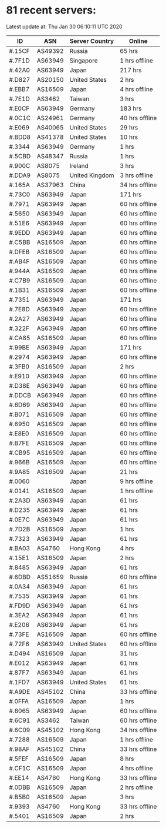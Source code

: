 # 81 recent servers:

Latest update at: Thu Jan 30 06:10:11 UTC 2020

| ID | ASN | Server Country | Online |
| -- | --- | -------------- | ------ |
| #.15CF | AS49392 | Russia | 65 hrs |
| #.7F1D | AS63949 | Singapore | 1 hrs offline |
| #.42A0 | AS63949 | Japan | 217 hrs |
| #.D827 | AS20150 | United States | 2 hrs |
| #.EBB7 | AS16509 | Japan | 4 hrs offline |
| #.7E1D | AS3462 | Taiwan | 3 hrs |
| #.E0CF | AS63949 | Germany | 183 hrs |
| #.0C1C | AS24961 | Germany | 40 hrs offline |
| #.E069 | AS40065 | United States | 29 hrs |
| #.BDD8 | AS41378 | United States | 10 hrs |
| #.3344 | AS63949 | Germany | 1 hrs |
| #.5CBD | AS48347 | Russia | 1 hrs |
| #.900C | AS8075 | Ireland | 3 hrs |
| #.DDA9 | AS8075 | United Kingdom | 3 hrs offline |
| #.165A | AS37963 | China | 34 hrs offline |
| #.73C0 | AS63949 | Japan | 171 hrs |
| #.7971 | AS63949 | Japan | 60 hrs offline |
| #.5650 | AS63949 | Japan | 60 hrs offline |
| #.51E6 | AS63949 | Japan | 60 hrs offline |
| #.9EDD | AS63949 | Japan | 60 hrs offline |
| #.C5BB | AS16509 | Japan | 60 hrs offline |
| #.DFEB | AS16509 | Japan | 60 hrs offline |
| #.AB4F | AS16509 | Japan | 60 hrs offline |
| #.944A | AS16509 | Japan | 60 hrs offline |
| #.C7B9 | AS16509 | Japan | 60 hrs offline |
| #.1B31 | AS16509 | Japan | 60 hrs offline |
| #.7351 | AS63949 | Japan | 171 hrs |
| #.7E8D | AS63949 | Japan | 60 hrs offline |
| #.2A27 | AS63949 | Japan | 60 hrs offline |
| #.322F | AS63949 | Japan | 60 hrs offline |
| #.CA85 | AS16509 | Japan | 60 hrs offline |
| #.99BE | AS63949 | Japan | 171 hrs |
| #.2974 | AS63949 | Japan | 60 hrs offline |
| #.3FB0 | AS16509 | Japan | 2 hrs |
| #.E910 | AS63949 | Japan | 60 hrs offline |
| #.D38E | AS63949 | Japan | 60 hrs offline |
| #.DDCB | AS63949 | Japan | 60 hrs offline |
| #.6D69 | AS63949 | Japan | 60 hrs offline |
| #.B071 | AS16509 | Japan | 60 hrs offline |
| #.6950 | AS16509 | Japan | 60 hrs offline |
| #.E8E0 | AS16509 | Japan | 60 hrs offline |
| #.B7FE | AS16509 | Japan | 60 hrs offline |
| #.CB95 | AS16509 | Japan | 60 hrs offline |
| #.966B | AS16509 | Japan | 60 hrs offline |
| #.9A85 | AS16509 | Japan | 21 hrs |
| #.0060 |  | Japan | 9 hrs offline |
| #.0141 | AS16509 | Japan | 1 hrs offline |
| #.2A3D | AS63949 | Japan | 61 hrs |
| #.D235 | AS63949 | Japan | 61 hrs |
| #.0E7C | AS63949 | Japan | 61 hrs |
| #.7D2B | AS16509 | Japan | 1 hrs |
| #.7323 | AS63949 | Japan | 61 hrs |
| #.BA03 | AS4760 | Hong Kong | 4 hrs |
| #.15E1 | AS16509 | Japan | 2 hrs |
| #.8485 | AS63949 | Japan | 61 hrs |
| #.6DBD | AS51659 | Russia | 60 hrs offline |
| #.0A34 | AS63949 | Japan | 61 hrs |
| #.7535 | AS63949 | Japan | 61 hrs |
| #.FD9D | AS63949 | Japan | 61 hrs |
| #.3EA2 | AS63949 | Japan | 61 hrs |
| #.E206 | AS63949 | Japan | 61 hrs |
| #.73FE | AS16509 | Japan | 60 hrs offline |
| #.72F6 | AS63949 | United States | 60 hrs offline |
| #.D494 | AS16509 | Japan | 31 hrs |
| #.E012 | AS63949 | Japan | 61 hrs |
| #.87F7 | AS63949 | Japan | 61 hrs |
| #.1FD7 | AS63949 | United States | 61 hrs |
| #.A9DE | AS45102 | China | 33 hrs offline |
| #.0FFA | AS16509 | Japan | 1 hrs |
| #.6065 | AS63949 | Japan | 60 hrs offline |
| #.6C91 | AS3462 | Taiwan | 60 hrs offline |
| #.6C09 | AS45102 | Hong Kong | 34 hrs offline |
| #.7288 | AS16509 | Japan | 1 hrs offline |
| #.98AF | AS45102 | China | 33 hrs offline |
| #.5FEF | AS16509 | Japan | 8 hrs |
| #.CF1C | AS16509 | Japan | 4 hrs offline |
| #.EE14 | AS4760 | Hong Kong | 33 hrs offline |
| #.0DBB | AS16509 | Japan | 2 hrs offline |
| #.B5B0 | AS16509 | Japan | 3 hrs |
| #.9393 | AS4760 | Hong Kong | 33 hrs offline |
| #.5401 | AS16509 | Japan | 2 hrs |


